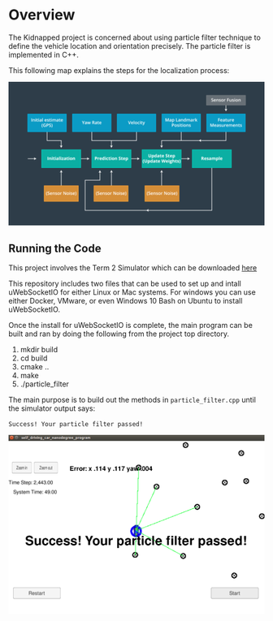 [//]: # (Image References)
[image1]: ./data/map.png
[image2]: ./data/results.png

# Overview
The Kidnapped project is concerned about using particle filter technique to define the vehicle location and orientation precisely. The particle filter is implemented in C++. 

This following map explains the steps for the localization process:

![alt text][image1]

## Running the Code
This project involves the Term 2 Simulator which can be downloaded [here](https://github.com/udacity/self-driving-car-sim/releases)

This repository includes two files that can be used to set up and intall uWebSocketIO for either Linux or Mac systems. For windows you can use either Docker, VMware, or even Windows 10 Bash on Ubuntu to install uWebSocketIO.

Once the install for uWebSocketIO is complete, the main program can be built and ran by doing the following from the project top directory.

1. mkdir build
2. cd build
3. cmake ..
4. make
5. ./particle_filter

The main purpose is to build out the methods in `particle_filter.cpp` until the simulator output says:

```
Success! Your particle filter passed!
```

![alt text][image2]
